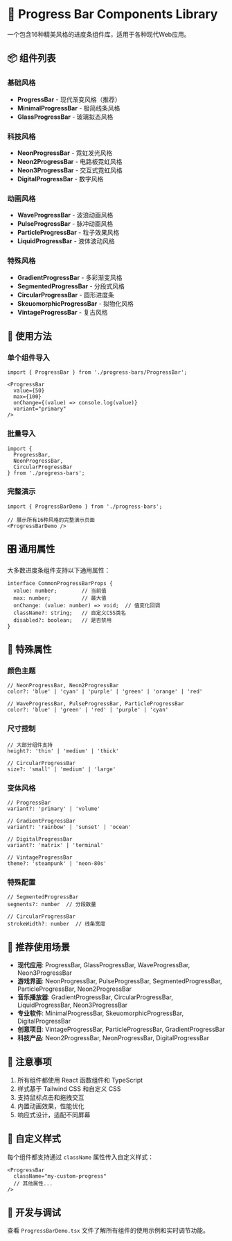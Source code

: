 # 🎨 Progress Bar Components Library

一个包含16种精美风格的进度条组件库，适用于各种现代Web应用。

## 📦 组件列表

### 基础风格
- **ProgressBar** - 现代渐变风格（推荐）
- **MinimalProgressBar** - 极简线条风格
- **GlassProgressBar** - 玻璃拟态风格

### 科技风格
- **NeonProgressBar** - 霓虹发光风格
- **Neon2ProgressBar** - 电路板霓虹风格
- **Neon3ProgressBar** - 交互式霓虹风格
- **DigitalProgressBar** - 数字风格

### 动画风格
- **WaveProgressBar** - 波浪动画风格
- **PulseProgressBar** - 脉冲动画风格
- **ParticleProgressBar** - 粒子效果风格
- **LiquidProgressBar** - 液体波动风格

### 特殊风格
- **GradientProgressBar** - 多彩渐变风格
- **SegmentedProgressBar** - 分段式风格
- **CircularProgressBar** - 圆形进度条
- **SkeuomorphicProgressBar** - 拟物化风格
- **VintageProgressBar** - 复古风格

## 🚀 使用方法

### 单个组件导入
```tsx
import { ProgressBar } from './progress-bars/ProgressBar';

<ProgressBar
  value={50}
  max={100}
  onChange={(value) => console.log(value)}
  variant="primary"
/>
```

### 批量导入
```tsx
import { 
  ProgressBar, 
  NeonProgressBar, 
  CircularProgressBar 
} from './progress-bars';
```

### 完整演示
```tsx
import { ProgressBarDemo } from './progress-bars';

// 展示所有16种风格的完整演示页面
<ProgressBarDemo />
```

## 🎛️ 通用属性

大多数进度条组件支持以下通用属性：

```tsx
interface CommonProgressBarProps {
  value: number;        // 当前值
  max: number;          // 最大值
  onChange: (value: number) => void;  // 值变化回调
  className?: string;   // 自定义CSS类名
  disabled?: boolean;   // 是否禁用
}
```

## 🎨 特殊属性

### 颜色主题
```tsx
// NeonProgressBar, Neon2ProgressBar
color?: 'blue' | 'cyan' | 'purple' | 'green' | 'orange' | 'red'

// WaveProgressBar, PulseProgressBar, ParticleProgressBar
color?: 'blue' | 'green' | 'red' | 'purple' | 'cyan'
```

### 尺寸控制
```tsx
// 大部分组件支持
height?: 'thin' | 'medium' | 'thick'

// CircularProgressBar
size?: 'small' | 'medium' | 'large'
```

### 变体风格
```tsx
// ProgressBar
variant?: 'primary' | 'volume'

// GradientProgressBar
variant?: 'rainbow' | 'sunset' | 'ocean'

// DigitalProgressBar
variant?: 'matrix' | 'terminal'

// VintageProgressBar
theme?: 'steampunk' | 'neon-80s'
```

### 特殊配置
```tsx
// SegmentedProgressBar
segments?: number  // 分段数量

// CircularProgressBar
strokeWidth?: number  // 线条宽度
```

## 🎯 推荐使用场景

- **现代应用**: ProgressBar, GlassProgressBar, WaveProgressBar, Neon3ProgressBar
- **游戏界面**: NeonProgressBar, PulseProgressBar, SegmentedProgressBar, ParticleProgressBar, Neon2ProgressBar
- **音乐播放器**: GradientProgressBar, CircularProgressBar, LiquidProgressBar, Neon3ProgressBar
- **专业软件**: MinimalProgressBar, SkeuomorphicProgressBar, DigitalProgressBar
- **创意项目**: VintageProgressBar, ParticleProgressBar, GradientProgressBar
- **科技产品**: Neon2ProgressBar, NeonProgressBar, DigitalProgressBar

## 📝 注意事项

1. 所有组件都使用 React 函数组件和 TypeScript
2. 样式基于 Tailwind CSS 和自定义 CSS
3. 支持鼠标点击和拖拽交互
4. 内置动画效果，性能优化
5. 响应式设计，适配不同屏幕

## 🎨 自定义样式

每个组件都支持通过 `className` 属性传入自定义样式：

```tsx
<ProgressBar
  className="my-custom-progress"
  // 其他属性...
/>
```

## 🔧 开发与调试

查看 `ProgressBarDemo.tsx` 文件了解所有组件的使用示例和实时调节功能。